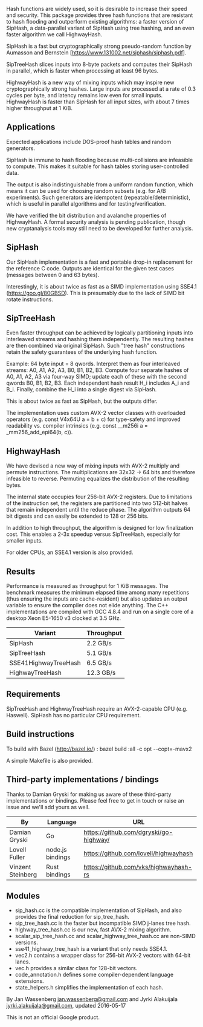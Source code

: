 Hash functions are widely used, so it is desirable to increase their speed and
security. This package provides three hash functions that are resistant to
hash flooding and outperform existing algorithms: a faster version of SipHash,
a data-parallel variant of SipHash using tree hashing, and an even faster
algorithm we call HighwayHash.

SipHash is a fast but cryptographically strong pseudo-random function by
Aumasson and Bernstein [https://www.131002.net/siphash/siphash.pdf].

SipTreeHash slices inputs into 8-byte packets and computes their SipHash in
parallel, which is faster when processing at least 96 bytes.

HighwayHash is a new way of mixing inputs which may inspire new
cryptographically strong hashes. Large inputs are processed at a rate of
0.3 cycles per byte, and latency remains low even for small inputs.
HighwayHash is faster than SipHash for all input sizes, with about 7 times
higher throughput at 1 KiB.

## Applications

Expected applications include DOS-proof hash tables and random generators.

SipHash is immune to hash flooding because multi-collisions are infeasible to
compute. This makes it suitable for hash tables storing user-controlled data.

The output is also indistinguishable from a uniform random function, which
means it can be used for choosing random subsets (e.g. for A/B experiments).
Such generators are idempotent (repeatable/deterministic), which is useful
in parallel algorithms and for testing/verification.

We have verified the bit distribution and avalanche properties of HighwayHash.
A formal security analysis is pending publication, though new cryptanalysis
tools may still need to be developed for further analysis.

## SipHash

Our SipHash implementation is a fast and portable drop-in replacement for
the reference C code. Outputs are identical for the given test cases (messages
between 0 and 63 bytes).

Interestingly, it is about twice as fast as a SIMD implementation using SSE4.1
(https://goo.gl/80GBSD). This is presumably due to the lack of SIMD bit rotate
instructions.

## SipTreeHash

Even faster throughput can be achieved by logically partitioning inputs into
interleaved streams and hashing them independently. The resulting hashes are
then combined via original SipHash. Such "tree hash" constructions retain the
safety guarantees of the underlying hash function.

Example: 64 byte input = 8 qwords. Interpret them as four interleaved
streams: A0, A1, A2, A3, B0, B1, B2, B3. Compute four separate hashes of
A0, A1, A2, A3 via four-way SIMD; update each of these with the second qwords
B0, B1, B2, B3. Each independent hash result H_i includes A_i and B_i. Finally,
combine the H_i into a single digest via SipHash.

This is about twice as fast as SipHash, but the outputs differ.

The implementation uses custom AVX-2 vector classes with overloaded operators
(e.g. const V4x64U a = b + c) for type-safety and improved readability
vs. compiler intrinsics (e.g. const __m256i a = _mm256_add_epi64(b, c)).

## HighwayHash

We have devised a new way of mixing inputs with AVX-2 multiply and permute
instructions. The multiplications are 32x32 -> 64 bits and therefore infeasible
to reverse. Permuting equalizes the distribution of the resulting bytes.

The internal state occupies four 256-bit AVX-2 registers. Due to limitations of
the instruction set, the registers are partitioned into two 512-bit halves that
remain independent until the reduce phase. The algorithm outputs 64 bit digests
and can easily be extended to 128 or 256 bits.

In addition to high throughput, the algorithm is designed for low finalization
cost. This enables a 2-3x speedup versus SipTreeHash, especially for smaller
inputs.

For older CPUs, an SSE4.1 version is also provided.

## Results

Performance is measured as throughput for 1 KiB messages. The benchmark
measures the minimum elapsed time among many repetitions (thus ensuring
the inputs are cache-resident) but also updates an output variable to
ensure the compiler does not elide anything. The C++ implementations are
compiled with GCC 4.8.4 and run on a single core of a desktop Xeon E5-1650 v3
clocked at 3.5 GHz.

Variant | Throughput
--- | ---
SipHash | 2.2 GB/s
SipTreeHash | 5.1 GB/s
SSE41HighwayTreeHash | 6.5 GB/s
HighwayTreeHash | 12.3 GB/s

## Requirements

SipTreeHash and HighwayTreeHash require an AVX-2-capable CPU (e.g. Haswell).
SipHash has no particular CPU requirement.

## Build instructions

To build with Bazel (http://bazel.io/) :
    bazel build :all -c opt --copt=-mavx2

A simple Makefile is also provided.

## Third-party implementations / bindings

Thanks to Damian Gryski for making us aware of these third-party
implementations or bindings. Please feel free to get in touch or
raise an issue and we'll add yours as well.

By | Language | URL
--- | --- | ---
Damian Gryski | Go | https://github.com/dgryski/go-highway/
Lovell Fuller | node.js bindings | https://github.com/lovell/highwayhash
Vinzent Steinberg | Rust bindings | https://github.com/vks/highwayhash-rs

## Modules

* sip_hash.cc is the compatible implementation of SipHash, and also provides the
  final reduction for sip_tree_hash.
* sip_tree_hash.cc is the faster but incompatible SIMD j-lanes tree hash.
* highway_tree_hash.cc is our new, fast AVX-2 mixing algorithm.
* scalar_sip_tree_hash.cc and scalar_highway_tree_hash.cc are non-SIMD versions.
* sse41_highway_tree_hash is a variant that only needs SSE4.1.
* vec2.h contains a wrapper class for 256-bit AVX-2 vectors with 64-bit lanes.
* vec.h provides a similar class for 128-bit vectors.
* code_annotation.h defines some compiler-dependent language extensions.
* state_helpers.h simplifies the implementation of each hash.

By Jan Wassenberg <jan.wassenberg@gmail.com> and Jyrki Alakuijala
<jyrki.alakuijala@gmail.com>, updated 2016-05-17

This is not an official Google product.
